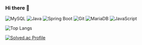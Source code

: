 ### Hi there 👋

![MySQL](https://img.shields.io/badge/MySQL-3766AB?style=flat-square&logo=MySQL&logoColor=white)
![Java](https://img.shields.io/badge/Java-007396?style=flat-square&logo=Java&logoColor=white)
![Spring Boot](https://img.shields.io/badge/Spring%20Boot-6DB33F?style=flat-square&logo=Spring%20Boot&logoColor=white)
![Git](https://img.shields.io/badge/Git-F05032?style=flat-square&logo=Git&logoColor=white)
![MariaDB](https://img.shields.io/badge/MariaDB-003545?style=flat-square&logo=MariaDB&logoColor=white)
![JavaScript](https://img.shields.io/badge/JavaScript-F7DF1E?style=flat-square&logo=javascript&logoColor=black)


![Top Langs](https://github-readme-stats.vercel.app/api/top-langs/?username=jungryuel&ltheme=gruvbox)

[![Solved.ac Profile](http://mazassumnida.wtf/api/generate_badge?boj=zldrktduf0927)](https://solved.ac/zldrktduf0927)
<!--
**jungryuel/jungryuel** is a ✨ _special_ ✨ repository because its `README.md` (this file) appears on your GitHub profile.

Here are some ideas to get you started:

- 🔭 I’m currently working on ...
- 🌱 I’m currently learning ...
- 👯 I’m looking to collaborate on ...
- 🤔 I’m looking for help with ...
- 💬 Ask me about ...
- 📫 How to reach me: ...
- 😄 Pronouns: ...
- ⚡ Fun fact: ...
-->
